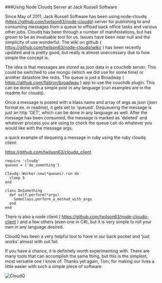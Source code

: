 ###Using Node Cloudq Server at Jack Russell Software

Since May of 2011, Jack Russell Software has been using node-cloudq (https://github.com/twilson63/node-cloudq) server for publishing to and consuming messages from a queue to offload back office tasks and various other jobs.  Cloudq has been through a number of manifestations, but has grown to be an invaluable tool for us.  Issues have been near null and the simplicity of use wonderful.  The wiki on github ( https://github.com/twilson63/node-cloudq/wiki/ ) has been recently updated and is pretty good, but really is almost uneccessary due to how simple the concept is.  

The idea is that messages are stored as json data in a couchdb server.
This could be switched to use mongo (which we did use for some time) or
another datastore like redis.  The queue is just a Broadway ( https://github.com/flatiron/broadway ) app to use the couchdb plugin. This can be done with a simple post in any language (curl examples are in the readme for cloudq). 

Once a message is posted with a klass name and array of args as json (json format ex. in readme), it gets set to 'queued'.  Dequeueing the message is just an http 'GET', which can be done in any language as well.  After the message has been consumed, the message is marked as 'deleted' and whatever process you are using to check the queue can do whatever you would like with the message args.

a quick example of dequeing a message in ruby using the ruby cloudq
client:

https://github.com/twilson63/cloudq_client

    require 'cloudq'
    queues = ['do_something']

    Cloudq::Worker.new(*queues).run do
      sleep 5
    end

    class DoSomething
      def self.perform(*args)
        SomeClass.perform_a_method_with_args
      end
    end


There is also a node client ( https://github.com/twilson63/node-cloudq-client )
and a few others (even one in C#), but it is very simple to roll your own in any language desired.  


CloudQ has been a very helpful tool to have in our back pocket and 'just
works' almost with out fail.

If you have a chance, it is definitely worth experimenting with.  There
are many tools that can accomplish the same thing, but this is the
simplest, most versatile one I know of.  Thanks yet again, Tom, for making our
lives a little easier with such a simple piece of software.

![CloudQ](node-cloudq/cloudq.png "CloudQ")



